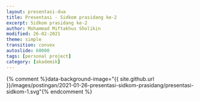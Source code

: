 ```yaml
---
layout: presentasi-dua
title: Presentasi - Sidkom prasidang ke-2
excerpt: Sidkom prasidang ke-2
author: Mohammad Miftakhus Sholikin
modified: 26-02-2021
theme: simple
transition: convex
autoslide: 60000
tags: [personal project]
category: [akademik]
---
```




{% comment %}data-background-image="{{ site.github.url }}/images/postingan/2021-01-26-presentasi-sidkom-prasidang/presentasi-sidkom-1.svg"{% endcomment %}


<section 
	data-markdown
	data-transition="zoom"
	id = "sampul">
	<script>
		<!-- .slide: class="center" -->
		<h3><a href = "{{ site.github.url }}/laman/akademik/"><b>Kajian <i>in silico</i> dan <i>in vitro</i> peptida antimikroba pada ayam broiler<br>dan anak babi</b></a></h3>
		<hr><small><b>Mohammad Miftakhus Sholikin</b><br><br>Dibimbing oleh:<br>Prof. Dr. Ir. Nahrowi, MS.c.<br>Dr. Anuraga Jayanegara, S.Pt., M.Sc.<br>Prof. Dr. Ir. Aris Tri Wahyudi, M.S.</small>
	</script>
</section>


<section 
	data-markdown 
	data-transition="slide-in fade-out"
	id = "daftar-isi">
	<script>
	<h2 style="text-align:left;"><a href="#/sampul">Daftar Isi</a></h2>
	<h4 style="text-align:left;"><small><a href="{{ site.github.url }}/akademik/presentasi-sidkom-prasidang/?print-pdf#/sampul">Cetak</a></small></h4>
	<div class="twocolumn">
		<div>
			<p style="font-size:30px">
				<a href="#/pendahuluan">1. Pendahuluan</a><br><br>
					<a href="#/latar-belakang"><small>1.1 Latar belakang</small></a><br>
					<a href="#/ketergantungan"><small>1.2 Ketergantungan</small></a><br>
					<a href="#/ruang-lingkup"><small>1.3 Ruang lingkup</small></a><br>
				<br><a href="#/materi-metode">2. Materi dan Metode</a><br><br>
					<a href="#/aku"><small>2.1 AKU</small></a><br>
					<a href="#/meta-analisis"><small>2.2 Meta-analisis</small></a><br>
					<a href="#/clp1"><small>2.3 CLP1</small></a><br>
					<a href="#/antikanker"><small>2.4 Antikanker</small></a><br>
			</p>
		</div>
		<div>
			<p style="font-size:30px">
				<a href="#/hasil-pembahasan">3. Hasil dan Pembahasan</a><br><br>
					<a href="#/karakteristik-amp"><small>3.1 Karakteristik AMP</small></a><br>
					<a href="#/peptida-clp1"><small>3.2 Peptida CLP1</small></a><br>
					<a href="#/antikanker-maggot"><small>3.3 Antikanker dari maggot</small></a><br>
					<a href="#/meta-broiler-1"><small>3.4 Meta-analisis ayam broiler</small></a><br>
					<a href="#/meta-babi-1"><small>3.4 Meta-analisis anak babi</small></a><br>
				<br><a href="#/simpulan">4. Simpulan</a><br><br>
					<a href="#/simpulan-penelitian"><small>4.1 Simpulan</small></a><br>
			</p>
		</div>
	</div>
	</script>
</section>


<section 
	data-markdown
	data-transition="slide-in fade-out"
	id = "pendahuluan">
	<script>
	<!-- .slide: class="center" -->
	<h2><a href="#/daftar-isi">Pendahuluan</a></h2>
	</script>
</section>


<section 
	data-markdown
	data-transition="slide-in fade-out"
	id = "latar-belakang">
	<script>
	<h2><a href="#/daftar-isi">Latar belakang</a></h2>
	<div class="twocolumn">
	  <div>
			<img src="{{ site.github.url }}/images/postingan/2021-01-26-presentasi-sidkom-prasidang/presentasi-sidkom-1.svg">
		</div>
		<div>
			<br><p align="justify" style="font-size:20px">Avilamycin, Bacitracin, Enramycin, Flavomycin, Halquinol, Lincomycin, Narasin, Salinomycin, Tiamulin, Tylosin, Virginiamycin, dan Adapted <a href="https://www.pubvet.com.br/uploads/564b4cc69fbde87e053e3ae1b6d1f29b.pdf">(Cardinal 2020)</a></p>
			<p style="font-size:25px">1. Residu<br> 2. Resistensi<br> 3. Alergi<br> 4. Kanker</p>
		</div>
	</div>
	</script>
</section>


<section 
	data-markdown
	data-transition="slide-in fade-out"
	id = "ketergantungan">
	<script>
	<h2><a href="#/daftar-isi">Ketergantungan</a></h2>
	<div class="twocolumn">
	  <div>
			<img src="{{ site.github.url }}/images/postingan/2021-01-26-presentasi-sidkom-prasidang/presentasi-sidkom-2.svg">
		</div>
		<div>
			<br><p align="justify" style="font-size:35px">Lalu apa yang menyebabkan peternak bergantung dengan AIP?</a></p>
			<p style="font-size:25px">1. Efisiensi<br> 2. Tropis<br> 3. Penyakit<br> 4. <a href="https://en.wikipedia.org/wiki/Biosecurity"><b>Biosekuriti?</b></a></p>
		</div>
	</div>
	</script>
</section>


<section 
	data-markdown
	data-transition="slide-in fade-out"
	id = "ruang-lingkup">
	<script>
	<h2><a href="#/daftar-isi">Ruang lingkup</a></h2>
	<img src="{{ site.github.url }}/images/postingan/2021-01-26-presentasi-sidkom-prasidang/presentasi-sidkom-3.svg" width="475" height="475">
	<p style="font-size:25px">Skema dan ruang lingkup penelitian</b></a></p>
	</script>
</section>


<section 
	data-markdown
	data-transition="slide-in fade-out"
	id = "materi-metode">
	<script>
	<!-- .slide: class="center" -->
	<h2><a href="#/daftar-isi">Materi dan Metode</a></h2>
	</script>
</section>


<section 
	data-markdown
	data-transition="slide-in fade-out"
	id = "aku">
	<script>
	<h2><a href="#/daftar-isi">Analisis komponen utama</a></h2>
	<div class="twocolumn">
	  <div>
	    <br><p align="justify" style="font-size:30px">Mereduksi data dari multivariabel menjadi komponen utama yang lebih sederhana</a></p>
	    <p style="font-size:25px; color:#b32400">1. Data dari multivariabel<br> 2. Komponen utama<br> 3. Nilai eigen >1<br> 4. Grafik biplot</p>
		</div>
		<div>
			<img src="{{ site.github.url }}/images/postingan/2021-01-26-presentasi-sidkom-prasidang/presentasi-sidkom-4.svg">
		</div>
	</div>
	</script>
</section>


<section 
	data-markdown
	data-transition="slide-in fade-out"
	id = "meta-analisis">
	<script>
	<h2><a href="#/daftar-isi">Meta-analisis</a></h2>
	<div class="twocolumn">
	  <div>
	    <br><p align="justify" style="font-size:30px">Kuantifikasi hasil-hasil penelitian agar kajian menjadi komprehensif. Adapun pemilahan literatur mengacu pada PRISMA-P (<a href="https://www.bmj.com/lookup/doi/10.1136/bmj.g7647">Shamseer et al. 2015</a>)</p>
	    <p style="font-size:25px; color:#b32400">1. Identifikasi<br> 2. Penyortiran<br> 3. Kelayakan<br> 4. Penyusunan data</p>
		</div>
		<div>
			<img src="{{ site.github.url }}/images/postingan/2021-01-26-presentasi-sidkom-prasidang/presentasi-sidkom-5.svg">
		</div>
	</div>
	</script>
</section>


<section 
	data-markdown
	data-transition="slide-in fade-out"
	id = "clp1">
	<script>
	<h2><a href="#/daftar-isi"><i>Cecropin like-peptide</i> 1</a></h2>
	<div class="twocolumn">
	  <div>
	    <br><p align="justify" style="font-size:30px">RNA diekstraksi dari maggot (<i>Hermitia illucens</i>)</p>
	    <p style="font-size:25px; color:#b32400"><b>CLP1</b>: 5’-GGT TGG CGG AAG AGG GTC TTC; 3’- TTA TCC TTG TTG TGG TGG TCC ACC TCG<br></p>
		</div>
		<div>
			<img src="{{ site.github.url }}/images/postingan/2021-01-26-presentasi-sidkom-prasidang/presentasi-sidkom-6.svg">
		</div>
	</div>
	</script>
</section>


<section 
	data-markdown
	data-transition="slide-in fade-out"
	id = "antikanker">
	<script>
	<h2><a href="#/daftar-isi">Antikanker</a></h2>
	<div class="twocolumn">
	  <div>
	    <br><p style="font-size:30px;">Ekstrak akuades dan etanol maggot</p>
	    <p align="justify" style="font-size:25px">Sel kanker <b>MOLT4</b> (<a href="https://en.wikipedia.org/wiki/Acute_lymphoblastic_leukemia">leukemia limfoblastik akut</a>) dan <b>K562</b> (<a href="https://en.wikipedia.org/wiki/Chronic_myelogenous_leukemia">leukemia myelogenous kronis</a>)</p>
		</div>
		<div>
			<img src="{{ site.github.url }}/images/postingan/2021-01-26-presentasi-sidkom-prasidang/presentasi-sidkom-7.svg">
		</div>
	</div>
	</script>
</section>


<section 
	data-markdown
	data-transition="slide-in fade-out"
	id = "hasil-pembahasan">
	<script>
	<!-- .slide: class="center" -->
	<h2><a href="#/daftar-isi">Hasil dan Pembahasan</a></h2>
	</script>
</section>


<section 
	data-markdown
	data-transition="slide-in fade-out"
	id = "karakteristik-amp">
	<script>
	<h2><a href="#/daftar-isi">Karakteristik AMP</a></h2>
	<div class="onehalfcolumn">
		<div>
			<img src="{{ site.github.url }}/images/postingan/2021-01-26-presentasi-sidkom-prasidang/presentasi-sidkom-8.png" width=650px height=550px>
		</div>
	  <div>
	    <br><p style="font-size:30px;">Kuadran</p>
	    <p align="left" style="font-size:20px">1. Jenis lain (KHM gram+)<br> 2. α-heliks dan glisin<br> 3. sistein (KHM khamir dan gram-)<br> 4. prolin (KHM fungi)</p>
		</div>
	</div>
	</script>
</section>


<section 
	data-markdown
	data-transition="slide-in fade-out"
	id = "peptida-clp1">
	<script>
	<h2><a href="#/daftar-isi">Peptida CLP1</a></h2>
	<div class="twocolumn">
		<div>
			<img src="{{ site.github.url }}/images/postingan/2021-01-26-presentasi-sidkom-prasidang/presentasi-sidkom-9.svg">
		</div>
	  <div>
	    <br><p style="font-size:30px;">Perlakuan</p>
	    <p align="left" style="font-size:25px">1. Kontrol-<br> 2. <i>Green fluorescent</i> protein<br> 3. CLP1</p>
		</div>
	</div>
	</script>
</section>


<section 
	data-markdown
	data-transition="slide-in fade-out"
	id = "antikanker-maggot">
	<script>
	<h2><a href="#/daftar-isi">Antikanker dari maggot</a></h2>
	<div class="onehalfcolumn">
		<div>
			<img src="{{ site.github.url }}/images/postingan/2021-01-26-presentasi-sidkom-prasidang/presentasi-sidkom-10.png" width=650px height=450px>
		</div>
	  <div>
	    <br><p style="font-size:30px;">IC50</p>
	    <p align="left" style="font-size:25px">1. Akuades<br> 2. Etanol</p>
		</div>
	</div>
	</script>
</section>


<section 
	data-markdown
	data-transition="slide-in fade-out"
	id = "meta-broiler-1">
	<script>
	<h2><a href="#/daftar-isi">Meta-analisis ayam broiler</a></h2>
	<img src="{{ site.github.url }}/images/postingan/2021-01-26-presentasi-sidkom-prasidang/meta-broiler-01.png">
	</script>
</section>


<section 
	data-markdown
	data-transition="slide-in fade-out"
	id = "meta-broiler-2">
	<script>
	<h2><a href="#/daftar-isi">Meta-analisis ayam broiler</a></h2>
	<img src="{{ site.github.url }}/images/postingan/2021-01-26-presentasi-sidkom-prasidang/meta-broiler-02.png">
	</script>
</section>


<section 
	data-markdown
	data-transition="slide-in fade-out"
	id = "meta-babi-1">
	<script>
	<h2><a href="#/daftar-isi">Meta-analisis anak babi</a></h2>
	<img src="{{ site.github.url }}/images/postingan/2021-01-26-presentasi-sidkom-prasidang/meta-babi-01.png">
	</script>
</section>


<section 
	data-markdown
	data-transition="slide-in fade-out"
	id = "meta-babi-2">
	<script>
	<h2><a href="#/daftar-isi">Meta-analisis anak babi</a></h2>
	<img src="{{ site.github.url }}/images/postingan/2021-01-26-presentasi-sidkom-prasidang/meta-babi-02.png">
	</script>
</section>


<section 
	data-markdown
	data-transition="slide-in fade-out"
	id = "simpulan">
	<script>
	<!-- .slide: class="center" -->
	<h2><a href="#/daftar-isi">Simpulan</a></h2>
	</script>
</section>


<section 
	data-markdown
	data-transition="slide-in fade-out"
	id = "simpulan-penelitian">
	<script>
	<!-- .slide: class="center" -->
	<h2><a href="#/daftar-isi">Simpulan</a></h2>
	<p align="justify" style="font-size:25px">Simpulannya, ayam broiler dan anak babi dapat dipicu performa pertumbuhannya menggunakan peptida antimikroba. Selain itu peptida antimikroba juga berperan dalam menurunkan rasio diare pada anak babi. Level optimal peptida antimikroba pada <b style="color:#b32400">ayam broiler adalah 337 dan 359 mg Kg<sup>-1</sup></b> masing-masing pada fase starter dan finisher secara berurutan. Adapun level optimal untuk <b style="color:#b32400">anak babi yaitu, 213 dan 221 mg Kg<sup>-1</sup></b> masing-masing pada fase 1 dan 2 secara berurutan. Selain itu peptida antimikroba asal maggot diduga memiliki aktivitas antikanker berdasarkan nilai IC50 ekstrak etanol. Yang mana IC50 <b style="color:#b32400">ekstrak etanol adalah 203.76 dan 246.2 μg mL<sup>-1</sup></b> masing-masing pada sel leukimia MOLT4 dan K562 secara berurutan.</p>
	</script>
</section>


<section 
	data-markdown
	data-transition="zoom"
	id = "sampul-belakang">
	<script>
	<!-- .slide: class="center" -->
	Presentasi ini dibuat menggunakan [Reveal.js Demo Website](https://lab.hakim.se/reveal-js/#/)
	<p style="text-align:center;">
	<small>Kembali ke <a href="#/sampul">sampul</a> atau <a href="#/daftar-isi">daftar isi</a></small></a>
	</p>
	</script>
</section>